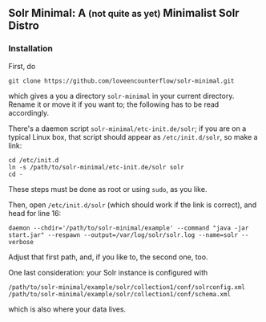 




## Solr Minimal: A <small>(not quite as yet)</small> Minimalist Solr Distro

### Installation

First, do

    git clone https://github.com/loveencounterflow/solr-minimal.git

which gives a you a directory `solr-minimal` in your current directory. Rename it or move it if you want to;
the following has to be read accordingly.

There's a daemon script `solr-minimal/etc-init.de/solr`; if you are on a typical Linux box,
that script should appear as `/etc/init.d/solr`, so make a link:

    cd /etc/init.d
    ln -s /path/to/solr-minimal/etc-init.de/solr solr
    cd -

These steps must be done as root or using `sudo`, as you like.

Then, open `/etc/init.d/solr` (which should work if the link is correct), and head for line 16:

    daemon --chdir='/path/to/solr-minimal/example' --command "java -jar start.jar" --respawn --output=/var/log/solr/solr.log --name=solr --verbose

Adjust that first path, and, if you like to, the second one, too.

One last consideration: your Solr instance is configured with

    /path/to/solr-minimal/example/solr/collection1/conf/solrconfig.xml
    /path/to/solr-minimal/example/solr/collection1/conf/schema.xml

which is also where your data lives.


